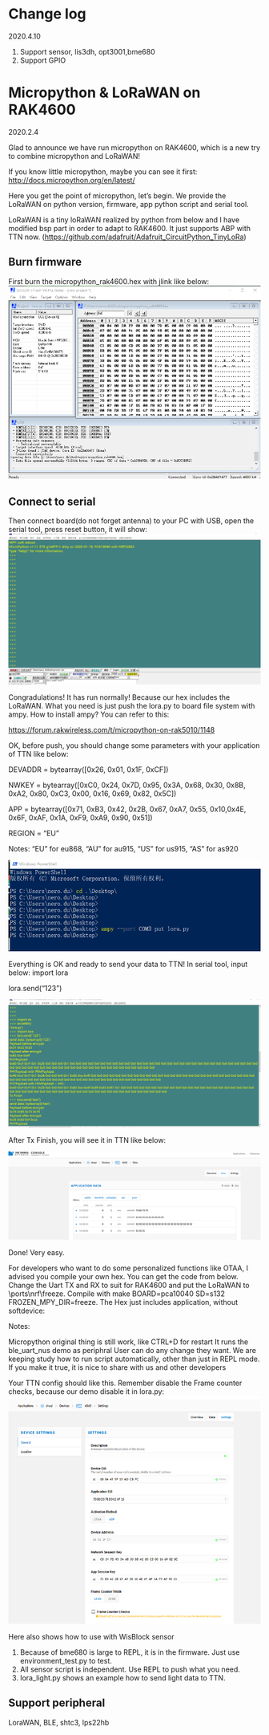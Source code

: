 # Change log
2020.4.10

1. Support sensor, lis3dh, opt3001,bme680
2. Support GPIO

# Micropython & LoRaWAN on RAK4600 
2020.2.4

Glad to announce we have run micropython on RAK4600, which is a new try to combine micropython and LoRaWAN!

If you know little micropython, maybe you can see it first:
http://docs.micropython.org/en/latest/

Here you get the point of micropython, let’s begin. We provide the LoRaWAN on python version, firmware, app python script and serial tool.

LoRaWAN is a tiny loRaWAN realized by python from below and I have modified bsp part in order to adapt to RAK4600. It just supports ABP with TTN now. (https://github.com/adafruit/Adafruit_CircuitPython_TinyLoRa)

## Burn firmware

First burn the micropython_rak4600.hex with jlink like below:
![](/RAK4600/image/burn.png)

## Connect to serial

Then connect board(do not forget antenna) to your PC with USB, open the serial tool, press reset button, it will show:
![](/RAK4600/image/serial.png)

Congradulations! It has run normally! Because our hex includes the LoRaWAN. What you need is just push the lora.py to board file system with ampy. How to install ampy? You can refer to this:

https://forum.rakwireless.com/t/micropython-on-rak5010/1148

OK, before push, you should change some parameters with your application of TTN like below:

DEVADDR = bytearray([0x26, 0x01, 0x1F, 0xCF])

NWKEY = bytearray([0xC0, 0x24, 0x7D, 0x95, 0x3A, 0x68, 0x30, 0x8B, 0xA2, 0x80, 0xC3, 0x00, 0x16, 0x69, 0x82, 0x5C])

APP = bytearray([0x71, 0xB3, 0x42, 0x2B, 0x67, 0xA7, 0x55, 0x10,0x4E, 0x6F, 0xAF, 0x1A, 0xF9, 0xA9, 0x90, 0x51])

REGION = “EU”

Notes: “EU” for eu868, “AU” for au915, “US” for us915, “AS” for as920

![](/RAK4600/image/repl.png)

Everything is OK and ready to send your data to TTN! In serial tool, input below:
import lora

lora.send(“123”)

![](/RAK4600/image/test.png)

After Tx Finish, you will see it in TTN like below:

![](/RAK4600/image/ttn.png)

Done! Very easy.

For developers who want to do some personalized functions like OTAA, I advised you compile your own hex. You can get the code from below. Change the Uart TX and RX to suit for RAK4600 and put the LoRaWAN to \ports\nrf\freeze. Compile with make BOARD=pca10040 SD=s132 FROZEN_MPY_DIR=freeze. The Hex just includes application, without softdevice:


Notes:

Micropython original thing is still work, like CTRL+D for restart
It runs the ble_uart_nus demo as periphral
User can do any change they want.
We are keeping study how to run script automatically, other than just in REPL mode. If you make it true, it is nice to share with us and other developers

Your TTN config should like this. Remember disable the Frame counter checks, because our demo disable it in lora.py:
![](/RAK4600/image/abp.png)

Here also shows how to use with WisBlock sensor

1. Because of bme680 is large to REPL, it is in the firmware. Just use environment_test.py to test.
2. All sensor script is independent. Use REPL to push what you need.
3. lora_light.py shows an example how to send light data to TTN.

## Support peripheral

LoraWAN, BLE, shtc3, lps22hb
